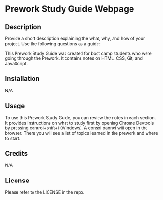 # Prework Study Guide Webpage

## Description

Provide a short description explaining the what, why, and how of your project. Use the following questions as a guide:

This Prework Study Guide was created for boot camp students who were going through the Prework. It contains notes on HTML, CSS, Git, and JavaScript.



## Installation

N/A

## Usage

To use this Prework Study Guide, you can review the notes in each section. It provides instructions on what to study first by opening Chrome Devtools by pressing control+shift+I (Windows). A consol pannel will open in the browser. There you will see a list of topics learned in the prework and where to start.

## Credits

N/A

## License

Please refer to the LICENSE in the repo.


